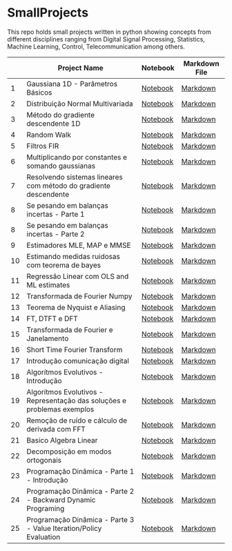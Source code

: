 # SmallProjects

This repo holds small projects written in python showing concepts from different disciplines
ranging from Digital Signal Processing, Statistics, Machine Learning, Control, Telecommunication
among others.


|     | Project Name                                                              | Notebook                                                                                                                                                             | Markdown File                                                                                                                                                    |
| --- | ------------------------------------------------------------------------- | -------------------------------------------------------------------------------------------------------------------------------------------------------------------- | ---------------------------------------------------------------------------------------------------------------------------------------------------------------- |
| 1   | Gaussiana 1D - Parâmetros Básicos                                         | [Notebook](./Gaussiana_1D-Parametros_básicos/Gaussiana_1D-Parametros_básicos.ipynb)                                                                                  | [Markdown](./Gaussiana_1D-Parametros_básicos/Gaussiana_1D-Parametros_básicos.md)                                                                                 |
| 2   | Distribuição Normal Multivariada                                          | [Notebook](./Distribuição_Normal_Multivariada/Distribuição_Normal_Multivariada.ipynb)                                                                                | [Markdown](./Distribuição_Normal_Multivariada/Distribuição_Normal_Multivariada.md)                                                                               |
| 3   | Método do gradiente descendente 1D                                        | [Notebook](./Método_do_gradiente_descendente_1D/Método_do_gradiente_descendente_1D.ipynb)                                                                            | [Markdown](./Método_do_gradiente_descendente_1D/Método_do_gradiente_descendente_1D.md)                                                                           |
| 4   | Random Walk                                                               | [Notebook](./Random_Walk/Random_Walk.ipynb)                                                                                                                          | [Markdown](./Random_Walk/Random_Walk.md)                                                                                                                         |
| 5   | Filtros FIR                                                               | [Notebook](./Filtros_FIR/Filtros_FIR.ipynb)                                                                                                                          | [Markdown](./Filtros_FIR/Filtros_FIR.md)                                                                                                                         |
| 6   | Multiplicando por constantes e somando gaussianas                         | [Notebook](./Multiplicando_por_constantes_e_somando_gaussianas/Multiplicando_por_constantes_e_somando_gaussianas.ipynb)                                              | [Markdown](./Multiplicando_por_constantes_e_somando_gaussianas/Multiplicando_por_constantes_e_somando_gaussianas.md)                                             |
| 7   | Resolvendo sistemas lineares com método do gradiente descendente          | [Notebook](./Resolvendo_sistemas_lineares_com_método_do_gradiente_descendente/Resolvendo_sistemas_lineares_com_método_do_gradiente_descendente.ipynb)                | [Markdown](./Resolvendo_sistemas_lineares_com_método_do_gradiente_descendente/Resolvendo_sistemas_lineares_com_método_do_gradiente_descendente.md)               |
| 8   | Se pesando em balanças incertas - Parte 1                                 | [Notebook](./Se_pesando_em_balancas_incertas/Se_pesando_em_uma_balança_incerta_com_MLE.ipynb)                                                                        | [Markdown](./Se_pesando_em_balancas_incertas/Se_pesando_em_uma_balança_incerta_com_MLE.md)                                                                       |
| 8   | Se pesando em balanças incertas - Parte 2                                 | [Notebook](./Se_pesando_em_balancas_incertas/Se_pesando_em_duas_balanças_incertas_com_MLE.ipynb)                                                                     | [Markdown](./Se_pesando_em_balancas_incertas/Se_pesando_em_duas_balanças_incertas_com_MLE.md)                                                                    |
| 9   | Estimadores MLE, MAP e MMSE                                               | [Notebook](./Estimadores_MLE,_MAP_e_MMSE/Estimadores_MLE,_MAP_e_MMSE.ipynb)                                                                                          | [Markdown](./Estimadores_MLE,_MAP_e_MMSE/Estimadores_MLE,_MAP_e_MMSE.md)                                                                                         |
| 10  | Estimando medidas ruidosas com teorema de bayes                           | [Notebook](./Estimando_medidas_ruidosas_com_teorema_de_bayes/Estimando_medidas_ruidosas_com_teorema_de_bayes.ipynb)                                                  | [Markdown](./Estimando_medidas_ruidosas_com_teorema_de_bayes/Estimando_medidas_ruidosas_com_teorema_de_bayes.md)                                                 |
| 11  | Regressão Linear com OLS  and ML estimates                                | [Notebook](./Regressão_Linear_com_OLS__and_ML_estimates/Regressão_Linear_com_OLS__and_ML_estimates.ipynb)                                                            | [Markdown](./Regressão_Linear_com_OLS__and_ML_estimates/Regressão_Linear_com_OLS__and_ML_estimates.md)                                                           |
| 12  | Transformada de Fourier Numpy                                             | [Notebook](./Transformada_Fourier_Numpy/Transformada_Fourier_Numpy.ipynb)                                                                                            | [Markdown](./Transformada_Fourier_Numpy/Transformada_Fourier_Numpy.md)                                                                                           |
| 13  | Teorema de Nyquist e Aliasing                                             | [Notebook](./Teorema_de_Nyquist_e_Aliasing/Teorema_de_Nyquist_e_Aliasing.ipynb)                                                                                      | [Markdown](./Teorema_de_Nyquist_e_Aliasing/Teorema_de_Nyquist_e_Aliasing.md)                                                                                     |
| 14  | FT, DTFT e DFT                                                            | [Notebook](./FT,_DTFT_e_DFT/FT,_DTFT_e_DFT.ipynb)                                                                                                                    | [Markdown](./FT,_DTFT_e_DFT/FT,_DTFT_e_DFT.md)                                                                                                                   |
| 15  | Transformada de Fourier e Janelamento                                     | [Notebook](./Transformada_de_Fourier_e_Janelamento/Transformada_de_Fourier_e_Janelamento.ipynb)                                                                      | [Markdown](./Transformada_de_Fourier_e_Janelamento/Transformada_de_Fourier_e_Janelamento.md)                                                                     |
| 16  | Short Time Fourier Transform                                              | [Notebook](./Short_Time_Fourier_Transform/Short_Time_Fourier_Transform.ipynb)                                                                                        | [Markdown](./Short_Time_Fourier_Transform/Short_Time_Fourier_Transform.md)                                                                                       |
| 17  | Introdução comunicação digital                                            | [Notebook](./Introdução_comunicação_digital/Introdução_comunicação_digital.ipynb)                                                                                    | [Markdown](./Introdução_comunicação_digital/Introdução_comunicação_digital.md)                                                                                   |
| 18  | Algorítmos Evolutivos - Introdução                                        | [Notebook](./Algorítmos_Evolutivos_-_Introdução/Algorítmos_Evolutivos_-_Introdução.ipynb)                                                                            | [Markdown](./Algorítmos_Evolutivos_-_Introdução/Algorítmos_Evolutivos_-_Introdução.md)                                                                           |
| 19  | Algorítmos Evolutivos - Representação das soluções e problemas exemplos   | [Notebook](./Algorítmos_Evolutivos_-_Representação_das_soluções_e_problemas_exemplos/Algorítmos_Evolutivos_-_Representação_das_soluções_e_problemas_exemplos.ipynb)  | [Markdown](./Algorítmos_Evolutivos_-_Representação_das_soluções_e_problemas_exemplos/Algorítmos_Evolutivos_-_Representação_das_soluções_e_problemas_exemplos.md) |
| 20  | Remoção de ruído e cálculo de derivada com FFT                            | [Notebook](./Remoção_de_ruído_e_cálculo_de_derivada_com_FFT/Remoção_de_ruído_e_cálculo_de_derivada_com_FFT.ipynb)                                                    | [Markdown](./Remoção_de_ruído_e_cálculo_de_derivada_com_FFT/Remoção_de_ruído_e_cálculo_de_derivada_com_FFT.md)                                                   |
| 21  | Basico Algebra Linear                                                     | [Notebook](./Basico_Algebra_Linear/Basico_Algebra_Linear.ipynb)                                                                                                      | [Markdown](./Basico_Algebra_Linear/Basico_Algebra_Linear.md)                                                                                                     |
| 22  | Decomposição em modos ortogonais                                          | [Notebook](./Decomposicao_em_modos_ortogonais/Decomposicao_em_modos_ortogonais.ipynb)                                                                                | [Markdown](./Decomposicao_em_modos_ortogonais/Decomposicao_em_modos_ortogonais.md)                                                                               |
| 23  | Programação Dinâmica - Parte 1 - Introdução                               | [Notebook](./Programação_Dinâmica/Programação_Dinâmica_Part1_Intro/Programação_Dinâmica_Part1_Intro.ipynb)                                                           | [Markdown](./Programação_Dinâmica/Programação_Dinâmica_Part1_Intro/Programação_Dinâmica_Part1_Intro.md)                                                          |
| 24  | Programação Dinâmica - Parte 2 - Backward Dynamic Programing              | [Notebook](./Programação_Dinâmica/Programação_Dinâmica_Part2_Backward_Dynamic_Prog/Programação_Dinâmica_Part2_Backward_Dynamic_Prog.ipynb)                           | [Markdown](./Programação_Dinâmica/Programação_Dinâmica_Part2_Backward_Dynamic_Prog/Programação_Dinâmica_Part2_Backward_Dynamic_Prog.md)                          |
| 25  | Programação Dinâmica - Parte 3 - Value Iteration/Policy Evaluation        | [Notebook](./Programação_Dinâmica/Programação_Dinâmica_Part3_ValueIter_PolicyEval/Programação_Dinâmica_Part3_ValueIter_PolicyEval.ipynb)                             | [Markdown](./Programação_Dinâmica/Programação_Dinâmica_Part3_ValueIter_PolicyEval/Programação_Dinâmica_Part3_ValueIter_PolicyEval.md)                            |
